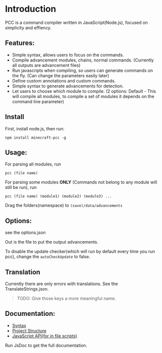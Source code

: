 # Introduction
PCC is a command compiler written in JavaScript(Node.js), focused on simplicity and effiency.

## Features:
+ Simple syntax, allows users to focus on the commands.
+ Compile advancement modules, chains, normal commands. (Currently all outputs are advancement files)
+ Run javascripts when compiling, so users can generate commands on the fly. (Can change the parameters easily later)
+ Define custom annotations and custom commands.
+ Simple syntax to generate advancements for detection.
+ Let users to choose which module to compile. (2 options: Default - This will compile all modules, to compile a set of modules it depends on the command line parameter)

## Install
First, install node.js, then run:

```
npm install minecraft-pcc -g
```

## Usage:
For parsing all modules, run
```
pcc (file name)
```

For parsing some modules **ONLY** (Commands not belong to any module will still be run), run
```
pcc (file name) (module1) (module2) (module3) ...
```

Drag the folders(namespace) to `(save)/data/advancements`

## Options:
see the options.json

Out is the file to put the output advancements.

To disable the update checker(which will run by default every time you run pcc), change the `autoCheckUpdate` to false.

## Translation
Currently there are only errors with translations. See the TranslateStrings.json.

> TODO: Give those keys a more meaningful name.

## Documentation:
+ [Syntax](syntax.md)
+ [Project Structure](structure.md)
+ [JavaScript API(for in file scripts)](JsAPI.md)

Run JsDoc to get the full documentation.
